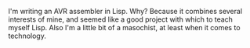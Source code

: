 I'm writing an AVR assembler in Lisp. Why? Because it combines several interests of mine, and seemed like a good project with which to teach myself Lisp. Also I'm a little bit of a masochist, at least when it comes to technology.

